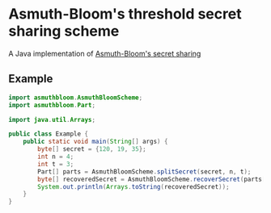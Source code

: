 # Asmuth-Bloom's threshold secret sharing scheme
A Java implementation of [Asmuth-Bloom's secret 
sharing](https://en.wikipedia.org/wiki/Secret_sharing_using_the_Chinese_remainder_theorem)

## Example

```java
import asmuthbloom.AsmuthBloomScheme;
import asmuthbloom.Part;

import java.util.Arrays;

public class Example {
    public static void main(String[] args) {
        byte[] secret = {120, 19, 35};
        int n = 4;
        int t = 3;
        Part[] parts = AsmuthBloomScheme.splitSecret(secret, n, t);
        byte[] recoveredSecret = AsmuthBloomScheme.recoverSecret(parts[0], parts[1], parts[2]);
        System.out.println(Arrays.toString(recoveredSecret));
    }
}
```
